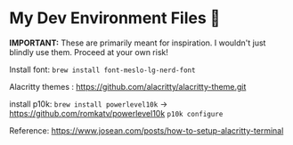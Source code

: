 # My Dev Environment Files 🚀

**IMPORTANT:** These are primarily meant for inspiration. I wouldn't just blindly use them. Proceed at your own risk!

Install font: `brew install font-meslo-lg-nerd-font`

Alacritty themes : https://github.com/alacritty/alacritty-theme.git

install p10k: `brew install powerlevel10k` -> https://github.com/romkatv/powerlevel10k
`p10k configure`

Reference: https://www.josean.com/posts/how-to-setup-alacritty-terminal

